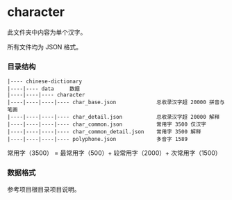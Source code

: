 # character

此文件夹中内容为单个汉字。

所有文件均为 JSON 格式。

### 目录结构

```text
|---- chinese-dictionary
|----|---- data     数据
|----|----|---- character
|----|----|----|---- char_base.json             总收录汉字超 20000 拼音与笔画
|----|----|----|---- char_detail.json           总收录汉字超 20000 解释
|----|----|----|---- char_common.json           常用字 3500 仅汉字
|----|----|----|---- char_common_detail.json    常用字 3500 解释
|----|----|----|---- polyphone.json             多音字 1589
```

常用字（3500） = 最常用字（500）+ 较常用字（2000）+ 次常用字（1500） 

### 数据格式

参考项目根目录项目说明。